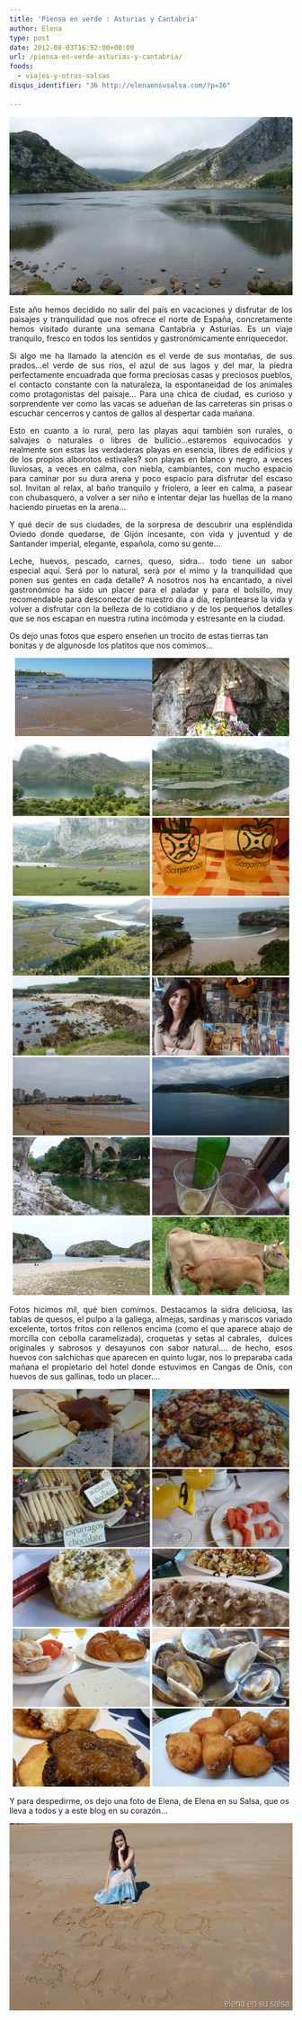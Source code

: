 ```yaml
---
title: 'Piensa en verde : Asturias y Cantabria'
author: Elena
type: post
date: 2012-08-03T16:52:00+00:00
url: /piensa-en-verde-asturias-y-cantabria/
foods:
  - viajes-y-otras-salsas
disqus_identifier: "36 http://elenaensusalsa.com/?p=36"

---
```

[<img style="display: inline; border-width: 0px;" title="P1060447" src="/2018/03/P1060447_thumb-25255B1-25255D.jpg" alt="P1060447" width="561" height="317" border="0" />][1]

<div align="justify">
  <p>
    Este año hemos decidido no salir del país en vacaciones y disfrutar de los paisajes y tranquilidad que nos ofrece el norte de España, concretamente hemos visitado durante una semana Cantabria y Asturias. Es un viaje tranquilo, fresco en todos los sentidos y gastronómicamente enriquecedor.
  </p>
</div>

<div align="justify">
  <p>
    Si algo me ha llamado la atención es el verde de sus montañas, de sus prados…el verde de sus ríos, el azul de sus lagos y del mar, la piedra perfectamente encuadrada que forma preciosas casas y preciosos pueblos, el contacto constante con la naturaleza, la espontaneidad de los animales como protagonistas del paisaje… Para una chica de ciudad, es curioso y sorprendente ver como las vacas se adueñan de las carreteras sin prisas o escuchar cencerros y cantos de gallos al despertar cada mañana.
  </p>
</div>

<div align="justify">
  <p>
    Esto en cuanto a lo rural, pero las playas aquí también son rurales, o salvajes o naturales o libres de bullicio&#8230;estaremos equivocados y realmente son estas las verdaderas playas en esencia, libres de edificios y de los propios alborotos estivales? son playas en blanco y negro, a veces lluviosas, a veces en calma, con niebla, cambiantes, con mucho espacio para caminar por su dura arena y poco espacio para disfrutar del escaso sol. Invitan al relax, al baño tranquilo y friolero, a leer en calma, a pasear con chubasquero, a volver a ser niño e intentar dejar las huellas de la mano haciendo piruetas en la arena…
  </p>
</div>

<div align="justify">
  <p>
    Y qué decir de sus ciudades, de la sorpresa de descubrir una espléndida Oviedo donde quedarse, de Gijón incesante, con vida y juventud y de Santander imperial, elegante, española, como su gente…
  </p>
</div>

<div align="justify">
  <p>
    Leche, huevos, pescado, carnes, queso, sidra… todo tiene un sabor especial aquí. Será por lo natural, será por el mimo y la tranquilidad que ponen sus gentes en cada detalle? A nosotros nos ha encantado, a nivel gastronómico ha sido un placer para el paladar y para el bolsillo, muy recomendable para desconectar de nuestro día a día, replantearse la vida y volver a disfrutar con la belleza de lo cotidiano y de los pequeños detalles que se nos escapan en nuestra rutina incómoda y estresante en la ciudad.
  </p>
</div>

<div align="left">
  <p>
    Os dejo unas fotos que espero enseñen un trocito de estas tierras tan bonitas y de algunosde los platitos que nos comimos…
  </p>
</div>

<div align="center">
   <a href="/2018/03/P1060069_thumb-25255B4-25255D.jpg"><img style="display: inline; border-width: 0px;" title="P1060069" src="/2018/03/P1060069_thumb-25255B4-25255D.jpg" alt="P1060069" width="244" height="139" border="0" /></a><a href="/2018/03/P1060457_thumb.jpg"><img style="display: inline; border-width: 0px;" title="P1060457" src="/2018/03/P1060457_thumb.jpg" alt="P1060457" width="244" height="139" border="0" /></a>
</div>

<div align="center">
  <a href="/2018/03/P1060411_thumb-25255B1-25255D.jpg"><img style="display: inline; border-width: 0px;" title="P1060411" src="/2018/03/P1060411_thumb-25255B1-25255D.jpg" alt="P1060411" width="244" height="139" border="0" /></a> <a href="/2018/03/P1060415_thumb-25255B1-25255D.jpg"><img style="display: inline; border-width: 0px;" title="P1060415" src="/2018/03/P1060415_thumb-25255B1-25255D.jpg" alt="P1060415" width="244" height="139" border="0" /></a> <a href="/2018/03/P1060435_thumb-25255B1-25255D.jpg"><img style="display: inline; border-width: 0px;" title="P1060435" src="/2018/03/P1060435_thumb-25255B1-25255D.jpg" alt="P1060435" width="244" height="139" border="0" /></a> <a href="/2018/03/P1060019_thumb.jpg"><img style="display: inline; border-width: 0px;" title="P1060019" src="/2018/03/P1060019_thumb.jpg" alt="P1060019" width="244" height="139" border="0" /></a> <a href="/2018/03/P1060158_thumb-25255B1-25255D.jpg"><img style="display: inline; border-width: 0px;" title="P1060158" src="/2018/03/P1060158_thumb-25255B1-25255D.jpg" alt="P1060158" width="244" height="139" border="0" /></a> <a href="/2018/03/P1060170_thumb-25255B1-25255D.jpg"><img style="display: inline; border-width: 0px;" title="P1060170" src="/2018/03/P1060170_thumb-25255B1-25255D.jpg" alt="P1060170" width="244" height="139" border="0" /></a> <a href="/2018/03/P1060190_thumb-25255B1-25255D.jpg"><img style="display: inline; border-width: 0px;" title="P1060190" src="/2018/03/P1060190_thumb-25255B1-25255D.jpg" alt="P1060190" width="244" height="139" border="0" /></a> <a href="/2018/03/P1060236_thumb.jpg"><img style="display: inline; border-width: 0px;" title="P1060236" src="/2018/03/P1060236_thumb.jpg" alt="P1060236" width="244" height="139" border="0" /></a> <a href="/2018/03/P1060273_thumb-25255B1-25255D.jpg"><img style="display: inline; border-width: 0px;" title="P1060273" src="/2018/03/P1060273_thumb-25255B1-25255D.jpg" alt="P1060273" width="244" height="139" border="0" /></a> <a href="/2018/03/P1060302_thumb-25255B1-25255D.jpg"><img style="display: inline; border-width: 0px;" title="P1060302" src="/2018/03/P1060302_thumb-25255B1-25255D.jpg" alt="P1060302" width="244" height="139" border="0" /></a> <a href="/2018/03/P1060332_thumb-25255B1-25255D.jpg"><img style="display: inline; border-width: 0px;" title="P1060332" src="/2018/03/P1060332_thumb-25255B1-25255D.jpg" alt="P1060332" width="244" height="139" border="0" /></a> <a href="/2018/03/P1060343_thumb.jpg"><img style="display: inline; border-width: 0px;" title="P1060343" src="/2018/03/P1060343_thumb.jpg" alt="P1060343" width="244" height="139" border="0" /></a> <a href="/2018/03/P1060360_thumb.jpg"><img style="display: inline; border-width: 0px;" title="P1060360" src="/2018/03/P1060360_thumb.jpg" alt="P1060360" width="244" height="139" border="0" /></a> <a href="/2018/03/P1060368_thumb-25255B1-25255D.jpg"><img style="display: inline; border-width: 0px;" title="P1060368" src="/2018/03/P1060368_thumb-25255B1-25255D.jpg" alt="P1060368" width="244" height="139" border="0" /></a>
</div>

<div align="justify">
  <p>
    Fotos hicimos mil, qué bien comimos. Destacamos la sidra deliciosa, las tablas de quesos, el pulpo a la gallega, almejas, sardinas y mariscos variado excelente, tortos fritos con rellenos encima (como el que aparece abajo de morcilla con cebolla caramelizada), croquetas y setas al cabrales,  dulces originales y sabrosos y desayunos con sabor natural…. de hecho, esos huevos con salchichas que aparecen en quinto lugar, nos lo preparaba cada mañana el propietario del hotel donde estuvimos en Cangas de Onís, con huevos de sus gallinas, todo un placer….
  </p>
</div>

<div align="center">
  <a href="/2018/03/P1060351_thumb.jpg"><img style="display: inline; border-width: 0px;" title="P1060351" src="/2018/03/P1060351_thumb.jpg" alt="P1060351" width="244" height="139" border="0" /></a> <a href="/2018/03/P1060357_thumb.jpg"><img style="display: inline; border-width: 0px;" title="P1060357" src="/2018/03/P1060357_thumb.jpg" alt="P1060357" width="244" height="139" border="0" /></a> <a href="/2018/03/P1060384_thumb.jpg"><img style="display: inline; border-width: 0px;" title="P1060384" src="/2018/03/P1060384_thumb.jpg" alt="P1060384" width="244" height="139" border="0" /></a> <a href="/2018/03/P1060400_thumb.jpg"><img style="display: inline; border-width: 0px;" title="P1060400" src="/2018/03/P1060400_thumb.jpg" alt="P1060400" width="244" height="139" border="0" /></a> <a href="/2018/03/P1060402_thumb.jpg"><img style="display: inline; border-width: 0px;" title="P1060402" src="/2018/03/P1060402_thumb.jpg" alt="P1060402" width="244" height="139" border="0" /></a> <a href="/2018/03/P1060467_thumb.jpg"><img style="display: inline; border-width: 0px;" title="P1060467" src="/2018/03/P1060467_thumb.jpg" alt="P1060467" width="244" height="139" border="0" /></a> <a href="/2018/03/P1060044_thumb.jpg"><img style="display: inline; border-width: 0px;" title="P1060044" src="/2018/03/P1060044_thumb.jpg" alt="P1060044" width="244" height="139" border="0" /></a> <a href="/2018/03/P1060160_thumb.jpg"><img style="display: inline; border-width: 0px;" title="P1060160" src="/2018/03/P1060160_thumb.jpg" alt="P1060160" width="244" height="139" border="0" /></a> <a href="/2018/03/P1060263_thumb.jpg"><img style="display: inline; border-width: 0px;" title="P1060263" src="/2018/03/P1060263_thumb.jpg" alt="P1060263" width="244" height="139" border="0" /></a> <a href="/2018/03/P1060346_thumb.jpg"><img style="display: inline; border-width: 0px;" title="P1060346" src="/2018/03/P1060346_thumb.jpg" alt="P1060346" width="244" height="139" border="0" /></a>
</div>

Y para despedirme, os dejo una foto de Elena, de Elena en su Salsa, que os lleva a todos y a este blog en su corazón…

[<img style="display: block; float: none; margin-left: auto; margin-right: auto; border-width: 0px;" title="P1060080" src="/2018/03/P1060080_thumb-25255B6-25255D.jpg" alt="P1060080" width="577" height="333" border="0" />][2]

 [1]: /2018/03/P1060447_thumb-25255B1-25255D.jpg
 [2]: /2018/03/P1060080_thumb-25255B6-25255D.jpg
